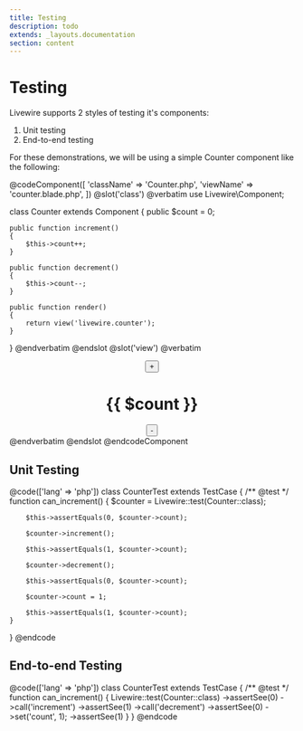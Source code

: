 ```yaml
---
title: Testing
description: todo
extends: _layouts.documentation
section: content
---
```


# Testing

Livewire supports 2 styles of testing it's components:
1. Unit testing
2. End-to-end testing

For these demonstrations, we will be using a simple Counter component like the following:

@codeComponent([
    'className' => 'Counter.php',
    'viewName' => 'counter.blade.php',
])
@slot('class')
@verbatim
use Livewire\Component;

class Counter extends Component
{
    public $count = 0;

    public function increment()
    {
        $this->count++;
    }

    public function decrement()
    {
        $this->count--;
    }

    public function render()
    {
        return view('livewire.counter');
    }
}
@endverbatim
@endslot
@slot('view')
@verbatim
<div style="text-align: center">
    <button wire:click="increment">+</button>
    <h1>{{ $count }}</h1>
    <button wire:click="decrement">-</button>
</div>
@endverbatim
@endslot
@endcodeComponent

## Unit Testing

@code(['lang' => 'php'])
class CounterTest extends TestCase
{
    /** @test */
    function can_increment()
    {
        $counter = Livewire::test(Counter::class);

        $this->assertEquals(0, $counter->count);

        $counter->increment();

        $this->assertEquals(1, $counter->count);

        $counter->decrement();

        $this->assertEquals(0, $counter->count);

        $counter->count = 1;

        $this->assertEquals(1, $counter->count);
    }
}
@endcode

## End-to-end Testing

@code(['lang' => 'php'])
class CounterTest extends TestCase
{
    /** @test */
    function can_increment()
    {
        Livewire::test(Counter::class)
            ->assertSee(0)
            ->call('increment')
            ->assertSee(1)
            ->call('decrement')
            ->assertSee(0)
            ->set('count', 1);
            ->assertSee(1)
    }
}
@endcode
